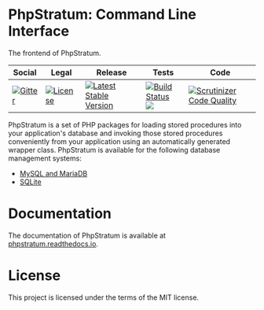 # PhpStratum: Command Line Interface 

The frontend of PhpStratum.

<table>
<thead>
<tr>
<th>Social</th>
<th>Legal</th>
<th>Release</th>
<th>Tests</th>
<th>Code</th>
</tr>
</thead>
<tbody>
<tr>
<td>
<a href="https://gitter.im/SetBased/php-stratum?utm_source=badge&utm_medium=badge&utm_campaign=pr-badge"><img src="https://badges.gitter.im/SetBased/php-stratum.svg" alt="Gitter"/></a>
</td>
<td>
<a href="https://packagist.org/packages/setbased/php-stratum"><img src="https://poser.pugx.org/setbased/php-stratum/license" alt="License"/></a>
</td>
<td>
<a href="https://packagist.org/packages/setbased/php-stratum"><img src="https://poser.pugx.org/setbased/php-stratum/v/stable" alt="Latest Stable Version"/></a><br/>
</td>
<td><a href="https://travis-ci.org/github/DatabaseStratum/php-stratum-cli"><img src="https://travis-ci.org/DatabaseStratum/php-stratum-cli.svg?branch=master" alt="Build Status"/></a><br/>
<a href="https://scrutinizer-ci.com/g/DatabaseStratum/php-stratum-cli/"><img src="https://scrutinizer-ci.com/g/DatabaseStratum/php-stratum-cli/badges/coverage.png?b=master"/></a><br/>
</td>
<td>
<a href="https://scrutinizer-ci.com/g/DatabaseStratum/php-stratum-cli/"><img src="https://scrutinizer-ci.com/g/DatabaseStratum/php-stratum-cli/badges/quality-score.png?b=master" alt="Scrutinizer Code Quality"/></a>
</td>
</tr>
</tbody>
</table>

PhpStratum is a set of PHP packages for loading stored procedures into your application's database and invoking those stored procedures conveniently from your application using an automatically generated wrapper class. PhpStratum is available for the following database management systems:

* [MySQL and MariaDB](https://github.com/DatabaseStratum/php-stratum-mysql)
* [SQLite](https://github.com/DatabaseStratum/php-stratum-sqlite-pdo)

Documentation
=============

The documentation of PhpStratum is available at [phpstratum.readthedocs.io](https://phpstratum.readthedocs.io). 

License
=======

This project is licensed under the terms of the MIT license.

